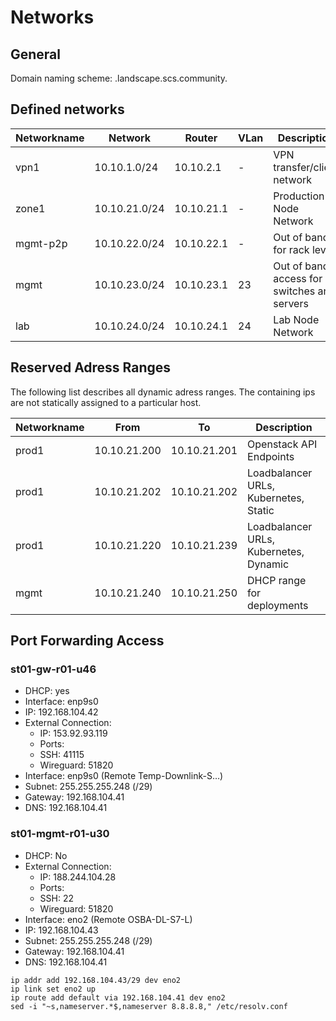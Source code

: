# Networks

## General

Domain naming scheme: <net>.landscape.scs.community.

## Defined networks

| Networkname   | Network             | Router           | VLan    | Description                                     |
|---------------|---------------------|------------------|---------|-------------------------------------------------|
| vpn1          | 10.10.1.0/24        | 10.10.2.1        | -       | VPN transfer/client network                     |
| zone1         | 10.10.21.0/24       | 10.10.21.1       | -       | Production Node Network                         |
| mgmt-p2p      | 10.10.22.0/24       | 10.10.22.1       | -       | Out of band for rack level                      |
| mgmt          | 10.10.23.0/24       | 10.10.23.1       | 23      | Out of band access for switches and servers     |
| lab           | 10.10.24.0/24       | 10.10.24.1       | 24      | Lab Node Network                                |

## Reserved Adress Ranges

The following list describes all dynamic adress ranges.
The containing ips are not statically assigned to a particular host.

| Networkname   | From                | To               | Description                                               |
|---------------|---------------------|------------------|-----------------------------------------------------------|
| prod1         | 10.10.21.200        | 10.10.21.201     | Openstack API Endpoints                                   |
| prod1         | 10.10.21.202        | 10.10.21.202     | Loadbalancer URLs, Kubernetes, Static                     |
| prod1         | 10.10.21.220        | 10.10.21.239     | Loadbalancer URLs, Kubernetes, Dynamic                    |
| mgmt          | 10.10.21.240        | 10.10.21.250     | DHCP range for deployments                                |


## Port Forwarding Access

### st01-gw-r01-u46

* DHCP: yes
* Interface: enp9s0
* IP: 192.168.104.42
* External Connection:
  * IP: 153.92.93.119
  * Ports:
   * SSH: 41115
   * Wireguard: 51820
* Interface: enp9s0 (Remote Temp-Downlink-S…)
* Subnet: 255.255.255.248 (/29)
* Gateway: 192.168.104.41
* DNS: 192.168.104.41

### st01-mgmt-r01-u30

* DHCP: No
* External Connection:
  * IP: 188.244.104.28
  * Ports:
   * SSH: 22
   * Wireguard: 51820
* Interface: eno2 (Remote OSBA-DL-S7-L)
* IP: 192.168.104.43
* Subnet: 255.255.255.248 (/29)
* Gateway: 192.168.104.41
* DNS: 192.168.104.41

```
ip addr add 192.168.104.43/29 dev eno2
ip link set eno2 up
ip route add default via 192.168.104.41 dev eno2
sed -i "~s,nameserver.*$,nameserver 8.8.8.8," /etc/resolv.conf
```
